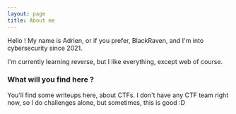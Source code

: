 ```yaml
---
layout: page
title: About me
---
```


Hello ! My name is Adrien, or if you prefer, BlackRaven, and I'm into cybersecurity since 2021.

I'm currently learning reverse, but I like everything, except web of course.

### What will you find here ?

You'll find some writeups here, about CTFs. I don't have any CTF team right now, so I do challenges alone, but sometimes, this is good :D
